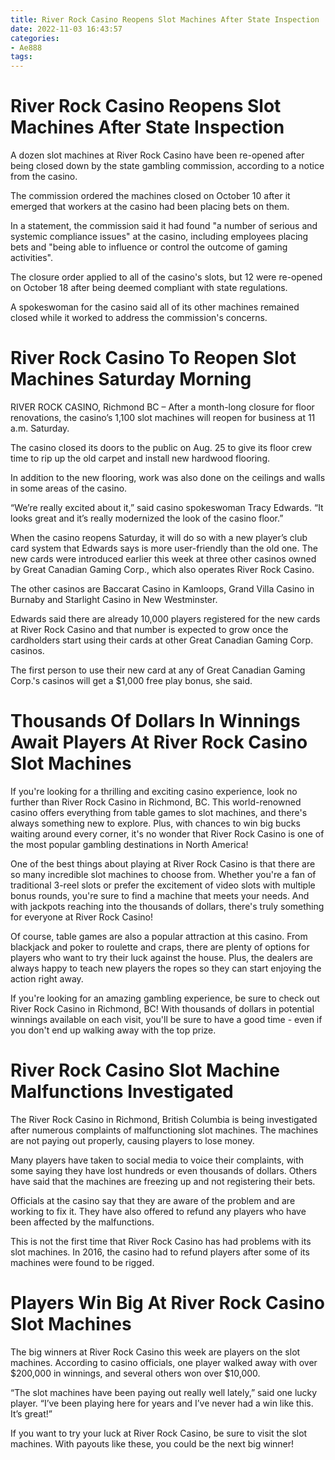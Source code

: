 ```yaml
---
title: River Rock Casino Reopens Slot Machines After State Inspection 
date: 2022-11-03 16:43:57
categories:
- Ae888
tags:
---
```



#  River Rock Casino Reopens Slot Machines After State Inspection 

A dozen slot machines at River Rock Casino have been re-opened after being closed down by the state gambling commission, according to a notice from the casino.

The commission ordered the machines closed on October 10 after it emerged that workers at the casino had been placing bets on them.

In a statement, the commission said it had found "a number of serious and systemic compliance issues" at the casino, including employees placing bets and "being able to influence or control the outcome of gaming activities".

The closure order applied to all of the casino's slots, but 12 were re-opened on October 18 after being deemed compliant with state regulations.

A spokeswoman for the casino said all of its other machines remained closed while it worked to address the commission's concerns.

#  River Rock Casino To Reopen Slot Machines Saturday Morning 

RIVER ROCK CASINO, Richmond BC – After a month-long closure for floor renovations, the casino’s 1,100 slot machines will reopen for business at 11 a.m. Saturday.

The casino closed its doors to the public on Aug. 25 to give its floor crew time to rip up the old carpet and install new hardwood flooring.

In addition to the new flooring, work was also done on the ceilings and walls in some areas of the casino.

“We’re really excited about it,” said casino spokeswoman Tracy Edwards. “It looks great and it’s really modernized the look of the casino floor.” 


When the casino reopens Saturday, it will do so with a new player’s club card system that Edwards says is more user-friendly than the old one. The new cards were introduced earlier this week at three other casinos owned by Great Canadian Gaming Corp., which also operates River Rock Casino. 

The other casinos are Baccarat Casino in Kamloops, Grand Villa Casino in Burnaby and Starlight Casino in New Westminster. 

Edwards said there are already 10,000 players registered for the new cards at River Rock Casino and that number is expected to grow once the cardholders start using their cards at other Great Canadian Gaming Corp. casinos. 

The first person to use their new card at any of Great Canadian Gaming Corp.'s casinos will get a $1,000 free play bonus, she said.

#  Thousands Of Dollars In Winnings Await Players At River Rock Casino Slot Machines 

If you're looking for a thrilling and exciting casino experience, look no further than River Rock Casino in Richmond, BC. This world-renowned casino offers everything from table games to slot machines, and there's always something new to explore. Plus, with chances to win big bucks waiting around every corner, it's no wonder that River Rock Casino is one of the most popular gambling destinations in North America!

One of the best things about playing at River Rock Casino is that there are so many incredible slot machines to choose from. Whether you're a fan of traditional 3-reel slots or prefer the excitement of video slots with multiple bonus rounds, you're sure to find a machine that meets your needs. And with jackpots reaching into the thousands of dollars, there's truly something for everyone at River Rock Casino!

Of course, table games are also a popular attraction at this casino. From blackjack and poker to roulette and craps, there are plenty of options for players who want to try their luck against the house. Plus, the dealers are always happy to teach new players the ropes so they can start enjoying the action right away.

If you're looking for an amazing gambling experience, be sure to check out River Rock Casino in Richmond, BC! With thousands of dollars in potential winnings available on each visit, you'll be sure to have a good time - even if you don't end up walking away with the top prize.

#  River Rock Casino Slot Machine Malfunctions Investigated 

The River Rock Casino in Richmond, British Columbia is being investigated after numerous complaints of malfunctioning slot machines. The machines are not paying out properly, causing players to lose money.

Many players have taken to social media to voice their complaints, with some saying they have lost hundreds or even thousands of dollars. Others have said that the machines are freezing up and not registering their bets.

Officials at the casino say that they are aware of the problem and are working to fix it. They have also offered to refund any players who have been affected by the malfunctions.

This is not the first time that River Rock Casino has had problems with its slot machines. In 2016, the casino had to refund players after some of its machines were found to be rigged.

#  Players Win Big At River Rock Casino Slot Machines

The big winners at River Rock Casino this week are players on the slot machines. According to casino officials, one player walked away with over $200,000 in winnings, and several others won over $10,000.

“The slot machines have been paying out really well lately,” said one lucky player. “I’ve been playing here for years and I’ve never had a win like this. It’s great!”

If you want to try your luck at River Rock Casino, be sure to visit the slot machines. With payouts like these, you could be the next big winner!